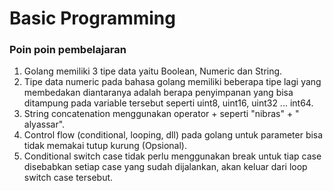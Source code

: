 # Basic Programming

### Poin poin pembelajaran

1. Golang memiliki 3 tipe data yaitu Boolean, Numeric dan String.
2. Tipe data numeric pada bahasa golang memiliki beberapa tipe lagi yang membedakan diantaranya adalah berapa penyimpanan yang bisa ditampung pada variable tersebut seperti uint8, uint16, uint32 ... int64.
3. String concatenation menggunakan operator + seperti "nibras" + " alyassar".
4. Control flow (conditional, looping, dll) pada golang untuk parameter bisa tidak memakai tutup kurung (Opsional).
5. Conditional switch case tidak perlu menggunakan break untuk tiap case disebabkan setiap case yang sudah dijalankan, akan keluar dari loop switch case tersebut.
